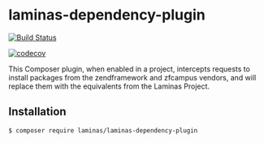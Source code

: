 # laminas-dependency-plugin

[![Build Status](https://travis-ci.com/laminas/laminas-dependency-plugin.svg)](https://travis-ci.com/laminas/laminas-dependency-plugin)

[![codecov](https://codecov.io/gh/laminas/laminas-dependency-plugin/branch/master/graph/badge.svg)](https://codecov.io/gh/laminas/laminas-dependency-plugin)

This Composer plugin, when enabled in a project, intercepts requests to install
packages from the zendframework and zfcampus vendors, and will replace them with
the equivalents from the Laminas Project.

## Installation

```bash
$ composer require laminas/laminas-dependency-plugin
```
